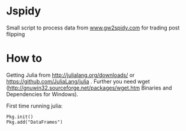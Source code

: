 Jspidy
======

Small script to process data from www.gw2spidy.com for trading post flipping

How to
======

Getting Julia from http://julialang.org/downloads/ or https://github.com/JuliaLang/julia . Further you need wget (http://gnuwin32.sourceforge.net/packages/wget.htm Binaries and Dependencies for Windows).

First time running julia:
```
Pkg.init()
Pkg.add("DataFrames")
```